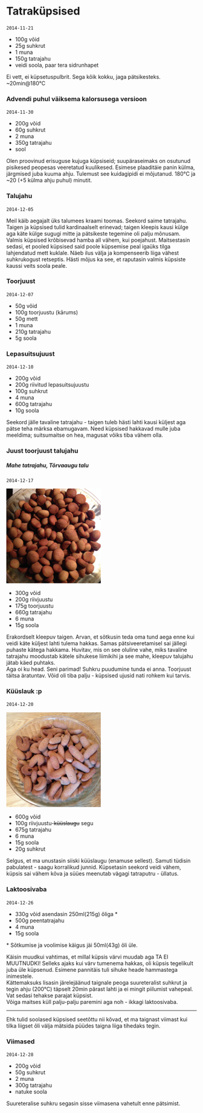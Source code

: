 Tatraküpsised
===========
    2014-11-21

- 100g võid
- 25g suhkrut
- 1 muna
- 150g tatrajahu
- veidi soola, paar tera sidrunhapet

Ei vett, ei küpsetuspulbrit. Sega kõik kokku, jaga pätsikesteks.
~20min@180°C

### Advendi puhul väiksema kalorsusega versioon
    2014-11-30

- 200g võid
- 60g suhkrut
- 2 muna
- 350g tatrajahu
- sool

Olen proovinud erisuguse kujuga küpsiseid; suupäraseimaks on osutunud pisikesed peopesas veeretatud kuulikesed.
Esimese plaaditäie panin külma, järgmised juba kuuma ahju. Tulemust see kuidagipidi ei mõjutanud.
180°C ja ~20 (+5 külma ahju puhul) minutit.

### Talujahu
    2014-12-05

Meil käib aegajalt üks talumees kraami toomas. Seekord saime tatrajahu.
Taigen ja küpsised tulid kardinaalselt erinevad; taigen kleepis kausi külge aga käte külge sugugi mitte ja pätsikeste tegemine oli palju mõnusam.
Valmis küpsised krõbisevad hamba all vähem, kui poejahust. Maitsestasin sedasi, et pooled küpsised said poole küpsemise peal igaüks tilga lahjendatud mett kuklale. Näeb ilus välja ja kompenseerib liiga vähest suhkrukogust retseptis.
Hästi mõjus ka see, et raputasin valmis küpsiste kaussi veits soola peale.

### Toorjuust
    2014-12-07

- 50g võid
- 100g toorjuustu (kārums)
- 50g mett
- 1 muna
- 210g tatrajahu
- 5g soola

### Lepasuitsujuust
    2014-12-10

- 200g võid
- 200g riivitud lepasuitsujuustu
- 100g suhkrut
- 4 muna
- 600g tatrajahu
- 10g soola

Seekord jälle tavaline tatrajahu - taigen tuleb hästi lahti kausi küljest aga pätse teha märksa ebamugavam. Need küpsised hakkavad mulle juba meeldima; suitsumaitse on hea, magusat võiks tiba vähem olla.

### Juust toorjuust talujahu
##### Mahe tatrajahu, Tõrvaaugu talu
    2014-12-17

<img src="./IMG_3284.JPG" width="250px">

- 300g võid
- 200g riivjuustu
- 175g toorjuustu
- 660g tatrajahu
- 6 muna
- 15g soola

Erakordselt kleepuv taigen. Arvan, et sõtkusin teda oma tund aega enne kui veidi käte küljest lahti tulema hakkas. Samas pätsiveeretamisel sai jällegi puhaste kätega hakkama. Huvitav, mis on see oluline vahe, miks tavaline tatrajahu moodustab kätele sihukese liimikihi ja see mahe, kleepuv talujahu jätab käed puhtaks.  
Aga oi ku head. Seni parimad! Suhkru puudumine tunda ei anna. Toorjuust täitsa äratuntav. Võid oli tiba palju - küpsised ujusid nati rohkem kui tarvis.

### Küüslauk :p
    2014-12-20

<img src="./IMG_3286.JPG" width="250px">

- 600g võid
- 100g riivjuustu-~~küüslaugu~~ segu
- 675g tatrajahu
- 6 muna
- 15g soola
- 20g suhkrut

Selgus, et ma unustasin siiski küüslaugu (enamuse sellest). Samuti tüdisin pabulatest - saagu korralikud junnid. Küpsetasin seekord veidi vähem, küpsis sai vähem kõva ja süües meenutab vägagi tatraputru - üllatus.

### Laktoosivaba
    2014-12-26

- 330g võid asendasin 250ml(215g) õliga *
- 500g peentatrajahu
- 4 muna
- 15g soola

\* Sõtkumise ja voolimise käigus jäi 50ml(43g) õli üle.

  Käisin muudkui vahtimas, et millal küpsis värvi muudab aga TA EI MUUTNUDKI! Selleks ajaks kui värv tumenema hakkas, oli küpsis tegelikult juba üle küpsenud. Esimene pannitäis tuli sihuke heade hammastega inimestele.  
  Kättemaksuks lisasin järelejäänud taignale peoga suureteralist suhkrut ja tegin ahju (200°C) täpselt 20min pärast lahti ja ei mingit piilumist vahepeal. Vat sedasi tehakse parajat küpsist.  
  Võiga maitses küll palju-palju paremini aga noh - ikkagi laktoosivaba.  
  
----
Ehk tulid soolased küpsised seetõttu nii kõvad, et ma taignast viimast kui tilka liigset õli välja mätsida püüdes taigna liiga tihedaks tegin.

### Viimased
    2014-12-28
    
- 200g võid
- 50g suhkrut
- 2 muna
- 300g tatrajahu
- natuke soola

Suureteralise suhkru segasin sisse viimasena vahetult enne pätsimist.
